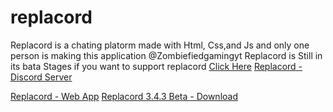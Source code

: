 # replacord

Replacord is a chating platorm made with Html, Css,and Js and only one person is making this application @Zombiefiedgamingyt
Replacord is Still in its bata Stages if you want to support replacord <a href='https://www.patreon.com/ZGsoftware?fan_landing=true'>Click Here</a>
<a href='https://replacord.glitch.me'>Replacord - Discord Server</a>

<a href='https://replacord.glitch.me'>Replacord - Web App</a>
<a href='https://github.com/ZGsoftware/replacord/releases/tag/3.4.3-B'>Replacord 3.4.3 Beta - Download</a>
